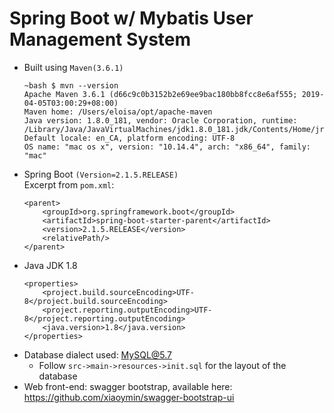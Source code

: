 # Spring Boot w/ Mybatis User Management System
- Built using ```Maven(3.6.1)```
    ``````
    ~bash $ mvn --version
    Apache Maven 3.6.1 (d66c9c0b3152b2e69ee9bac180bb8fcc8e6af555; 2019-04-05T03:00:29+08:00)
    Maven home: /Users/eloisa/opt/apache-maven
    Java version: 1.8.0_181, vendor: Oracle Corporation, runtime: /Library/Java/JavaVirtualMachines/jdk1.8.0_181.jdk/Contents/Home/jre
    Default locale: en_CA, platform encoding: UTF-8
    OS name: "mac os x", version: "10.14.4", arch: "x86_64", family: "mac"
    ``````
- Spring Boot ```(Version=2.1.5.RELEASE)``` \
    Excerpt from ```pom.xml```:
    ``````
    <parent>
      	<groupId>org.springframework.boot</groupId>  
      	<artifactId>spring-boot-starter-parent</artifactId>  
      	<version>2.1.5.RELEASE</version>  
   		<relativePath/>
    </parent>
    ``````
- Java JDK 1.8
    ``````
    <properties>
    	<project.build.sourceEncoding>UTF-8</project.build.sourceEncoding>  
    	<project.reporting.outputEncoding>UTF-8</project.reporting.outputEncoding>  
   		<java.version>1.8</java.version>  
    </properties>
    ``````
- Database dialect used: MySQL@5.7
    - Follow ```src->main->resources->init.sql``` for the layout of the database
- Web front-end: swagger bootstrap, available here: https://github.com/xiaoymin/swagger-bootstrap-ui
